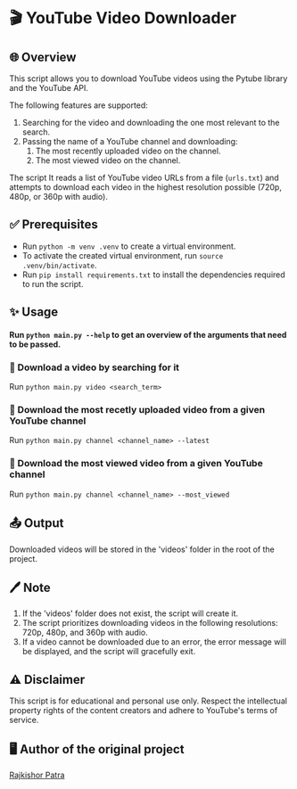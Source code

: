 # 🎬 YouTube Video Downloader

## 🌐 Overview

This script allows you to download YouTube videos using the Pytube library and the YouTube API.

The following features are supported:

1. Searching for the video and downloading the one most relevant to the search.
1. Passing the name of a YouTube channel and downloading:
   1. The most recently uploaded video on the channel.
   1. The most viewed video on the channel.

The script
It reads a list of YouTube video URLs from a file (`urls.txt`) and attempts to download each video in the highest resolution possible (720p, 480p, or 360p with audio).

## ✅ Prerequisites

- Run `python -m venv .venv` to create a virtual environment.
- To activate the created virtual environment, run `source .venv/bin/activate`.
- Run `pip install requirements.txt` to install the dependencies required to run the script.

## ✨ Usage

#### Run `python main.py --help` to get an overview of the arguments that need to be passed.

### 🔹 Download a video by searching for it

Run `python main.py video <search_term>`

### 🔹 Download the most recetly uploaded video from a given YouTube channel

Run `python main.py channel <channel_name> --latest`

### 🔹 Download the most viewed video from a given YouTube channel

Run `python main.py channel <channel_name> --most_viewed`

## 📤 Output

Downloaded videos will be stored in the 'videos' folder in the root of the project.

## 🖊️ Note

1. If the 'videos' folder does not exist, the script will create it.
1. The script prioritizes downloading videos in the following resolutions: 720p, 480p, and 360p with audio.
1. If a video cannot be downloaded due to an error, the error message will be displayed, and the script will gracefully exit.

## ⚠️ Disclaimer

This script is for educational and personal use only. Respect the intellectual property rights of the content creators and adhere to YouTube's terms of service.

## 🖥️ Author of the original project

[Rajkishor Patra](https://github.com/imraj569)
